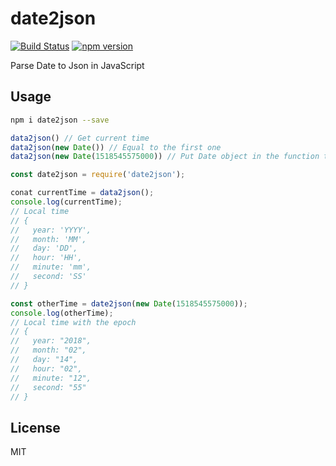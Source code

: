 # date2json

[![Build Status](https://travis-ci.org/tigercosmos/date2json.svg?branch=master)](https://travis-ci.org/tigercosmos/date2json)
[![npm version](https://badge.fury.io/js/date2json.svg)](https://badge.fury.io/js/date2json)

Parse Date to Json in JavaScript

## Usage

```bash
npm i date2json --save
```

```js
data2json() // Get current time
data2json(new Date()) // Equal to the first one
data2json(new Date(1518545575000)) // Put Date object in the function to get that time
```

```js
const date2json = require('date2json');

conat currentTime = data2json();
console.log(currentTime);
// Local time
// {
//   year: 'YYYY',
//   month: 'MM',
//   day: 'DD',
//   hour: 'HH',
//   minute: 'mm',
//   second: 'SS'
// }

const otherTime = date2json(new Date(1518545575000));
console.log(otherTime);
// Local time with the epoch
// {
//   year: "2018",
//   month: "02",
//   day: "14",
//   hour: "02",
//   minute: "12",
//   second: "55"
// }
```

## License

MIT
